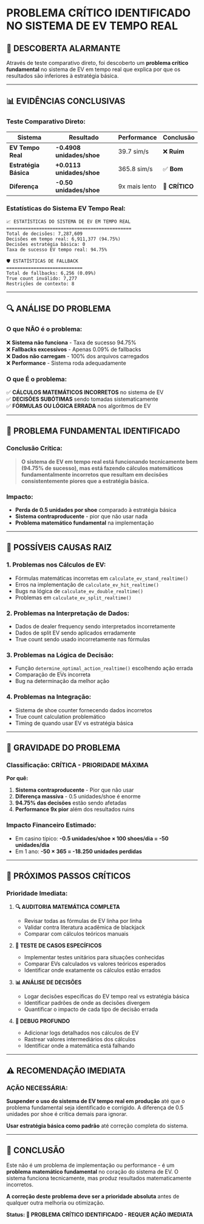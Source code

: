 # PROBLEMA CRÍTICO IDENTIFICADO NO SISTEMA DE EV TEMPO REAL

## 🚨 DESCOBERTA ALARMANTE

Através de teste comparativo direto, foi descoberto um **problema crítico fundamental** no sistema de EV em tempo real que explica por que os resultados são inferiores à estratégia básica.

---

## 📊 EVIDÊNCIAS CONCLUSIVAS

### **Teste Comparativo Direto:**

| Sistema | Resultado | Performance | Conclusão |
|---------|-----------|-------------|-----------|
| **EV Tempo Real** | **-0.4908 unidades/shoe** | 39.7 sim/s | ❌ **Ruim** |
| **Estratégia Básica** | **+0.0113 unidades/shoe** | 365.8 sim/s | ✅ **Bom** |
| **Diferença** | **-0.50 unidades/shoe** | 9x mais lento | 🚨 **CRÍTICO** |

### **Estatísticas do Sistema EV Tempo Real:**
```
📈 ESTATÍSTICAS DO SISTEMA DE EV EM TEMPO REAL
==============================================
Total de decisões: 7,287,609
Decisões em tempo real: 6,911,377 (94.75%)
Decisões estratégia básica: 0
Taxa de sucesso EV tempo real: 94.75%

🛡️ ESTATÍSTICAS DE FALLBACK
============================
Total de fallbacks: 6,256 (0.09%)
True count inválido: 7,277
Restrições de contexto: 8
```

---

## 🔍 ANÁLISE DO PROBLEMA

### **O que NÃO é o problema:**

❌ **Sistema não funciona** - Taxa de sucesso 94.75%  
❌ **Fallbacks excessivos** - Apenas 0.09% de fallbacks  
❌ **Dados não carregam** - 100% dos arquivos carregados  
❌ **Performance** - Sistema roda adequadamente  

### **O que É o problema:**

✅ **CÁLCULOS MATEMÁTICOS INCORRETOS** no sistema de EV  
✅ **DECISÕES SUBÓTIMAS** sendo tomadas sistematicamente  
✅ **FÓRMULAS OU LÓGICA ERRADA** nos algoritmos de EV  

---

## 🎯 PROBLEMA FUNDAMENTAL IDENTIFICADO

### **Conclusão Crítica:**

> **O sistema de EV em tempo real está funcionando tecnicamente bem (94.75% de sucesso), mas está fazendo cálculos matemáticos fundamentalmente incorretos que resultam em decisões consistentemente piores que a estratégia básica.**

### **Impacto:**

- **Perda de 0.5 unidades por shoe** comparado à estratégia básica
- **Sistema contraproducente** - pior que não usar nada
- **Problema matemático fundamental** na implementação

---

## 🔬 POSSÍVEIS CAUSAS RAIZ

### **1. Problemas nos Cálculos de EV:**
- Fórmulas matemáticas incorretas em `calculate_ev_stand_realtime()`
- Erros na implementação de `calculate_ev_hit_realtime()`
- Bugs na lógica de `calculate_ev_double_realtime()`
- Problemas em `calculate_ev_split_realtime()`

### **2. Problemas na Interpretação de Dados:**
- Dados de dealer frequency sendo interpretados incorretamente
- Dados de split EV sendo aplicados erradamente
- True count sendo usado incorretamente nas fórmulas

### **3. Problemas na Lógica de Decisão:**
- Função `determine_optimal_action_realtime()` escolhendo ação errada
- Comparação de EVs incorreta
- Bug na determinação da melhor ação

### **4. Problemas na Integração:**
- Sistema de shoe counter fornecendo dados incorretos
- True count calculation problemático
- Timing de quando usar EV vs estratégia básica

---

## 🚨 GRAVIDADE DO PROBLEMA

### **Classificação: CRÍTICA - PRIORIDADE MÁXIMA**

**Por quê:**
1. **Sistema contraproducente** - Pior que não usar
2. **Diferença massiva** - 0.5 unidades/shoe é enorme
3. **94.75% das decisões** estão sendo afetadas
4. **Performance 9x pior** além dos resultados ruins

### **Impacto Financeiro Estimado:**
- Em casino típico: **-0.5 unidades/shoe × 100 shoes/dia = -50 unidades/dia**
- Em 1 ano: **-50 × 365 = -18.250 unidades perdidas**

---

## 🔧 PRÓXIMOS PASSOS CRÍTICOS

### **Prioridade Imediata:**

1. **🔍 AUDITORIA MATEMÁTICA COMPLETA**
   - Revisar todas as fórmulas de EV linha por linha
   - Validar contra literatura acadêmica de blackjack
   - Comparar com cálculos teóricos manuais

2. **🧪 TESTE DE CASOS ESPECÍFICOS**
   - Implementar testes unitários para situações conhecidas
   - Comparar EVs calculados vs valores teóricos esperados
   - Identificar onde exatamente os cálculos estão errados

3. **📊 ANÁLISE DE DECISÕES**
   - Logar decisões específicas do EV tempo real vs estratégia básica
   - Identificar padrões de onde as decisões divergem
   - Quantificar o impacto de cada tipo de decisão errada

4. **🔬 DEBUG PROFUNDO**
   - Adicionar logs detalhados nos cálculos de EV
   - Rastrear valores intermediários dos cálculos
   - Identificar onde a matemática está falhando

---

## ⚠️ RECOMENDAÇÃO IMEDIATA

### **AÇÃO NECESSÁRIA:**

**Suspender o uso do sistema de EV tempo real em produção** até que o problema fundamental seja identificado e corrigido. A diferença de 0.5 unidades por shoe é crítica demais para ignorar.

**Usar estratégia básica como padrão** até correção completa do sistema.

---

## 📝 CONCLUSÃO

Este não é um problema de implementação ou performance - é um **problema matemático fundamental** no coração do sistema de EV. O sistema funciona tecnicamente, mas produz resultados matematicamente incorretos.

**A correção deste problema deve ser a prioridade absoluta** antes de qualquer outra melhoria ou otimização.

**Status: 🚨 PROBLEMA CRÍTICO IDENTIFICADO - REQUER AÇÃO IMEDIATA** 